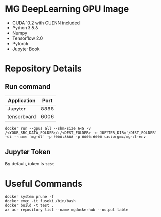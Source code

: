 # MG DeepLearning GPU Image
- CUDA 10.2 with CUDNN included
- Python 3.8.3
- Numpy
- Tensorflow 2.0
- Pytorch
- Jupyter Book

# Repository Details
## Run command
| Application | Port |
| ----------- | -----------|
| Jupyter | 8888 |
| tensorboard | 6006 |

`docker run --gpus all --shm-size 64G -v /<YOUR_SRC_DATA_FOLDER>/:/<DEST_FOLDER> -e JUPYTER_DIR='/DEST_FOLDER' -dt --name 'mg-dl' -p 2000:8888 -p 6006:6006 castorgmc/mg-dl-env`

## Jupyter Token
By default, token is `test`

# Useful Commands
`docker system prune -f` \
`docker exec -it fuseki /bin/bash` \
`docker build -t test .` \
`az acr repository list --name mgdockerhub --output table`


